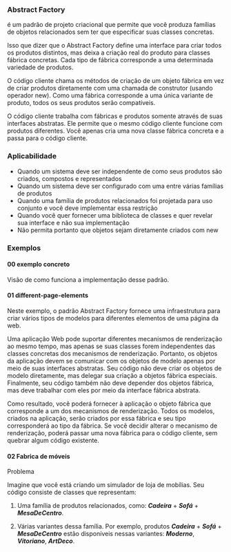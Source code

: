 ### Abstract Factory

é um padrão de projeto criacional que permite que você produza famílias de objetos relacionados sem ter que especificar suas classes concretas.

Isso que dizer que o Abstract Factory define uma interface para criar todos os produtos distintos, mas deixa a criação real do produto para classes fábrica concretas. Cada tipo de fábrica corresponde a uma determinada variedade de produtos.

O código cliente chama os métodos de criação de um objeto fábrica em vez de criar produtos diretamente com uma chamada de construtor (usando operador new). Como uma fábrica corresponde a uma única variante de produto, todos os seus produtos serão compatíveis.

O código cliente trabalha com fábricas e produtos somente através de suas interfaces abstratas. Ele permite que o mesmo código cliente funcione com produtos diferentes. Você apenas cria uma nova classe fábrica concreta e a passa para o código cliente.
### Aplicabilidade

- Quando um sistema deve ser independente de como seus produtos são criados, compostos e representados
- Quando um sistema deve ser configurado com uma entre várias famílias de produtos
- Quando uma família de produtos relacionados foi projetada para uso conjunto e você deve implementar essa restrição
- Quando você quer fornecer uma biblioteca de classes e quer revelar sua interface e não sua implementação
 - Não permita portanto que objetos sejam diretamente criados com new

### Exemplos
#### 00 exemplo concreto
Visão de como funciona a implementação desse padrão.


#### 01 different-page-elements
Neste exemplo, o padrão Abstract Factory fornece uma infraestrutura para criar vários tipos de modelos para diferentes elementos de uma página da web.

Uma aplicação Web pode suportar diferentes mecanismos de renderização ao mesmo tempo, mas apenas se suas classes forem independentes das classes concretas dos mecanismos de renderização. Portanto, os objetos da aplicação devem se comunicar com os objetos de modelo apenas por meio de suas interfaces abstratas. Seu código não deve criar os objetos de modelo diretamente, mas delegar sua criação a objetos fábrica especiais. Finalmente, seu código também não deve depender dos objetos fábrica, mas deve trabalhar com eles por meio da interface fábrica abstrata.

Como resultado, você poderá fornecer à aplicação o objeto fábrica que corresponde a um dos mecanismos de renderização. Todos os modelos, criados na aplicação, serão criados por essa fábrica e seu tipo corresponderá ao tipo da fábrica. Se você decidir alterar o mecanismo de renderização, poderá passar uma nova fábrica para o código cliente, sem quebrar algum código existente.


#### 02 Fabrica de móveis
Problema

Imagine que você está criando um simulador de loja de mobílias. Seu código consiste de classes que representam:

1. Uma família de produtos relacionados, como: **_Cadeira_** + **_Sofá_** + **_MesaDeCentro_**.

2. Várias variantes dessa família. Por exemplo, produtos **_Cadeira_** + **_Sofá_** + **_MesaDeCentro_** estão disponíveis nessas variantes: **_Moderno_**, **_Vitoriano_**, **_ArtDeco_**.

